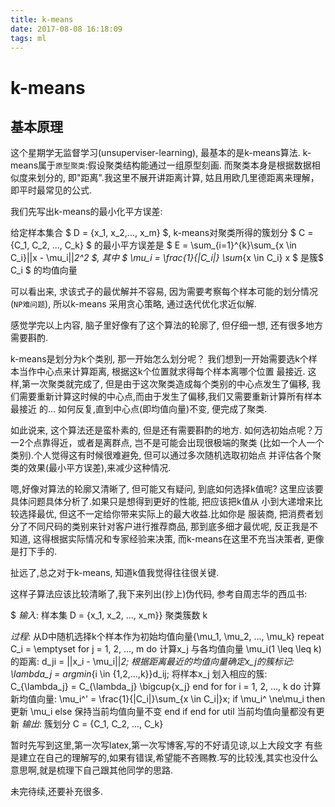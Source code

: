 ```yaml
---
title: k-means
date: 2017-08-08 16:18:09
tags: ml
---
```

# k-means

## 基本原理
这个星期学无监督学习(unsuperviser-learning), 最基本的是k-means算法.
k-means属于`原型聚类`:假设聚类结构能通过一组原型刻画. 而聚类本身是根据数据相似度来划分的,
即"距离".我这里不展开讲距离计算, 姑且用欧几里德距离来理解，即平时最常见的公式.

我们先写出k-means的最小化平方误差:

给定样本集合 $ D = {x_1, x_2,..., x_m} $,
k-means对聚类所得的簇划分 $ C = {C_1, C_2, ..., C_k} $
的最小平方误差是
$ E = \sum_{i=1}^{k}\sum_{x \in C_i}||x - \mu_i||_2^2 $,
其中 $ \mu_i = \frac{1}{|C_i|} \sum_{x \in C_i} x  $
是簇$ C_i $ 的均值向量

可以看出来, 求该式子的最优解并不容易, 因为需要考察每个样本可能的划分情况(`NP难问题`),
所以k-means 采用贪心策略, 通过迭代优化求近似解.

感觉学完以上内容, 脑子里好像有了这个算法的轮廓了, 但仔细一想, 还有很多地方需要斟酌.

k-means是划分为k个类别, 那一开始怎么划分呢？
我们想到一开始需要选k个样本当作中心点来计算距离, 根据这k个位置就求得每个样本离哪个位置
最接近. 这样,第一次聚类就完成了, 但是由于这次聚类造成每个类别的中心点发生了偏移,
我们需要重新计算这时候的中心点,而由于发生了偏移,我们又需要重新计算所有样本最接近
的... 如何反复,直到中心点(即均值向量)不变, 便完成了聚类. 

如此说来, 这个算法还是蛮朴素的, 但是还有需要斟酌的地方.
如何选初始点呢？万一2个点靠得近，或者是离群点, 岂不是可能会出现很极端的聚类
(比如一个人一个类别).个人觉得这有时候很难避免, 但可以通过多次随机选取初始点
并评估各个聚类的效果(最小平方误差),来减少这种情况.

嗯,好像对算法的轮廓又清晰了, 但可能又有疑问, 到底如何选择k值呢?
这里应该要具体问题具体分析了.如果只是想得到更好的性能, 把应该把k值从
小到大递增来比较选择最优, 但这不一定给你带来实际上的最大收益.比如你是
服装商, 把消费者划分了不同尺码的类别来针对客户进行推荐商品, 
那到底多细才最优呢, 反正我是不知道, 这得根据实际情况和专家经验来决策,
而k-means在这里不充当决策者, 更像是打下手的.

扯远了,总之对于k-means, 知道k值我觉得往往很关键.

这样子算法应该比较清晰了,我下来列出(抄上)伪代码, 参考自周志华的西瓜书:

$ *输入*: 样本集 D = \{x_1, x_2, ..., x_m}\}
聚类簇数 k

*过程*:
从D中随机选择k个样本作为初始均值向量\{\mu_1, \mu_2, ..., \mu_k\}
repeat
	C_i = \emptyset
	for j = 1, 2, ..., m do
		计算x_j 与各均值向量 \mu_i(1 \leq \leq k)的距离: d_ji = ||x_i - \mu_i||_2;
		根据距离最近的均值向量确定x_j的簇标记: \lambda_j = argmin_{i \in \{1,2,...,k\}}d_ij;
		将样本x_j 划入相应的簇: C_{\lambda_j} = C_{\lambda_j} \bigcup\{x_j\}
	end for
	for i = 1, 2, ..., k do
		计算新均值向量: \mu_i^' = \frac{1}{|C_i|}\sum_{x \in C_i|}x;
		if \mu_i^ \ne\mu_i then
			更新 \mu_i
		else
			保持当前均值向量不变
		end if
	end for
util 当前均值向量都没有更新
*输出*: 簇划分 C = \{C_1, C_2, ..., C_k\}

暂时先写到这里,第一次写latex,第一次写博客,写的不好请见谅,以上大段文字
有些是建立在自己的理解写的,如果有错误,希望能不吝赐教.写的比较浅,其实也没什么
意思啊,就是梳理下自己跟其他同学的思路.

未完待续,还要补充很多.